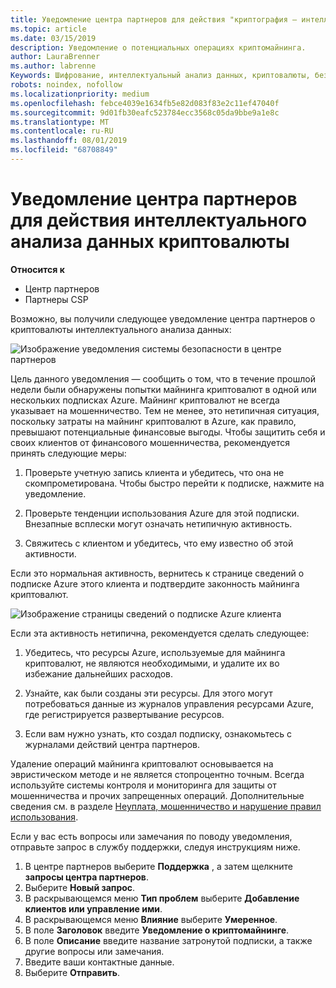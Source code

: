 ```yaml
---
title: Уведомление центра партнеров для действия "криптография — интеллектуальный анализ" | Центр партнеров
ms.topic: article
ms.date: 03/15/2019
description: Уведомление о потенциальных операциях криптомайнинга.
author: LauraBrenner
ms.author: labrenne
Keywords: Шифрование, интеллектуальный анализ данных, криптовалюты, безопасность
robots: noindex, nofollow
ms.localizationpriority: medium
ms.openlocfilehash: febce4039e1634fb5e82d083f83e2c11ef47040f
ms.sourcegitcommit: 9d01fb30eafc523784ecc3568c05da9bbe9a1e8c
ms.translationtype: MT
ms.contentlocale: ru-RU
ms.lasthandoff: 08/01/2019
ms.locfileid: "68708849"
---
```

# <a name="partner-center-notification-for-cryptocurrency-mining-activity"></a>Уведомление центра партнеров для действия интеллектуального анализа данных криптовалюты

**Относится к**

-  Центр партнеров
-  Партнеры CSP

Возможно, вы получили следующее уведомление центра партнеров о криптовалюты интеллектуального анализа данных:
 
![Изображение уведомления системы безопасности в центре партнеров](images/crypto1.png)

Цель данного уведомления — сообщить о том, что в течение прошлой недели были обнаружены попытки майнинга криптовалют в одной или нескольких подписках Azure. Майнинг криптовалют не всегда указывает на мошенничество. Тем не менее, это нетипичная ситуация, поскольку затраты на майнинг криптовалют в Azure, как правило, превышают потенциальные финансовые выгоды. Чтобы защитить себя и своих клиентов от финансового мошенничества, рекомендуется принять следующие меры:

1.  Проверьте учетную запись клиента и убедитесь, что она не скомпрометирована. Чтобы быстро перейти к подписке, нажмите на уведомление.

2.  Проверьте тенденции использования Azure для этой подписки. Внезапные всплески могут означать нетипичную активность.

3.  Свяжитесь с клиентом и убедитесь, что ему известно об этой активности.

Если это нормальная активность, вернитесь к странице сведений о подписке Azure этого клиента и подтвердите законность майнинга криптовалют. 


![Изображение страницы сведений о подписке Azure клиента](images/crypto2.png)

Если эта активность нетипична, рекомендуется сделать следующее:

1.  Убедитесь, что ресурсы Azure, используемые для майнинга криптовалют, не являются необходимыми, и удалите их во избежание дальнейших расходов.

2.  Узнайте, как были созданы эти ресурсы. Для этого могут потребоваться данные из журналов управления ресурсами Azure, где регистрируется развертывание ресурсов.

3.  Если вам нужно узнать, кто создал подписку, ознакомьтесь с журналами действий центра партнеров.

Удаление операций майнинга криптовалют основывается на эвристическом методе и не является стопроцентно точным. Всегда используйте системы контроля и мониторинга для защиты от мошенничества и прочих запрещенных операций. Дополнительные сведения см. в разделе [Неуплата, мошенничество и нарушение правил использования](https://docs.microsoft.com/partner-center/non-payment--fraud--or-misuse).

Если у вас есть вопросы или замечания по поводу уведомления, отправьте запрос в службу поддержки, следуя инструкциям ниже.

1.  В центре партнеров выберите **Поддержка** , а затем щелкните **запросы центра партнеров**.
3.  Выберите **Новый запрос**. 
4.  В раскрывающемся меню **Тип проблем** выберите **Добавление клиентов или управление ими**.
5.  В раскрывающемся меню **Влияние** выберите **Умеренное**.
6.  В поле **Заголовок** введите **Уведомление о криптомайнинге**.
7.  В поле **Описание** введите название затронутой подписки, а также другие вопросы или замечания. 
8.  Введите ваши контактные данные.
9.  Выберите **Отправить**.



